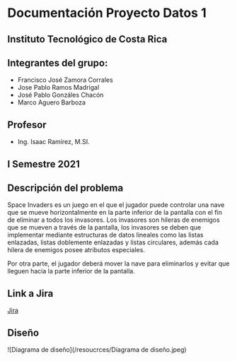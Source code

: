 # Documentación Proyecto Datos 1

## Instituto Tecnológico de Costa Rica

## Integrantes del grupo:
* Francisco José Zamora Corrales
* Jose Pablo Ramos Madrigal
* José Pablo Gonzáles Chacón
* Marco Aguero Barboza

## Profesor
* Ing. Isaac Ramírez, M.SI.

## I Semestre 2021

## Descripción del problema
Space Invaders es un juego en el que el jugador puede controlar una nave que se mueve horizontalmente en la parte
inferior de la pantalla con el fin de eliminar a todos los invasores. Los invasores son hileras de enemigos
que se mueven a través de la pantalla,
los invasores se deben que implementar mediante
estructuras de datos lineales como las
listas enlazadas, listas doblemente enlazadas y listas circulares, además cada hilera de enemigos posee atributos especiales.

Por otra parte, el jugador deberá mover la nave para eliminarlos y evitar que lleguen hacia la parte inferior de la pantalla.

## Link a Jira
[Jira](https://pablorm.atlassian.net/secure/RapidBoard.jspa?rapidView=2&projectKey=PD1)

## Diseño
![Diagrama de diseño](/resoucrces/Diagrama de diseño.jpeg)
